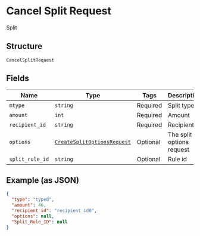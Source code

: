 
# Cancel Split Request

Split

## Structure

`CancelSplitRequest`

## Fields

| Name | Type | Tags | Description |
|  --- | --- | --- | --- |
| `mtype` | `string` | Required | Split type |
| `amount` | `int` | Required | Amount |
| `recipient_id` | `string` | Required | Recipient id |
| `options` | [`CreateSplitOptionsRequest`](/doc/models/create-split-options-request.md) | Optional | The split options request |
| `split_rule_id` | `string` | Optional | Rule id |

## Example (as JSON)

```json
{
  "type": "type0",
  "amount": 46,
  "recipient_id": "recipient_id0",
  "options": null,
  "Split_Rule_ID": null
}
```

